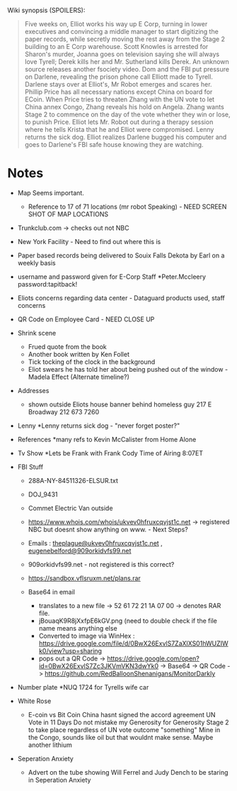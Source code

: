 Wiki synopsis (SPOILERS):
> Five weeks on, Elliot works his way up E Corp, turning in lower executives and convincing a middle manager to start digitizing 
> the paper records, while secretly moving the rest away from the Stage 2 building to an E Corp warehouse. 
> Scott Knowles is arrested for Sharon's murder, Joanna goes on television saying she will always love Tyrell; 
> Derek kills her and Mr. Sutherland kills Derek. An unknown source releases another fsociety video. 
> Dom and the FBI put pressure on Darlene, revealing the prison phone call Elliott made to Tyrell. 
> Darlene stays over at Elliot's, Mr Robot emerges and scares her. Phillip Price has all necessary nations except China 
> on board for ECoin. When Price tries to threaten Zhang with the UN vote to let China annex Congo, 
> Zhang reveals his hold on Angela. Zhang wants Stage 2 to commence on the day of the vote whether they win or lose, 
> to punish Price. Elliot lets Mr. Robot out during a therapy session where he tells Krista that he and Elliot were compromised. 
> Lenny returns the sick dog.
> Elliot realizes Darlene bugged his computer and goes to Darlene's FBI safe house knowing they are watching.

# Notes

* Map Seems important.
  * Reference to 17 of 71 locations (mr robot Speaking) - NEED SCREEN SHOT OF MAP LOCATIONS

* Trunkclub.com -> checks out not NBC
* New York Facility - Need to find out where this is
* Paper based records being delivered to Souix Falls Dekota by Earl on a weekly basis

* username and password given for E-Corp Staff
  *Peter.Mccleery  password:tapitback!
  
* Eliots concerns regarding data center  - Dataguard products used, staff concerns
* QR Code on Employee Card  - NEED CLOSE UP


* Shrink scene
  * Frued quote from the book
  * Another book written by Ken Follet
  * Tick tocking of the clock in the background
  * Eliot swears he has told her about being pushed out of the window - Madela Effect (Alternate timeline?)
  
* Addresses
  * shown outside Eliots house banner behind homeless guy 217 E Broadway 212 673 7260
* Lenny
  *Lenny returns sick dog - "never forget poster?" 
  
* References
  *many refs to Kevin McCalister from Home Alone
  
* Tv Show
  *Lets be Frank with Frank Cody Time of Airing 8:07ET
  
* FBI Stuff
  * 288A-NY-84511326-ELSUR.txt
  * DOJ_9431
  * Commet Electric Van outside 
 
  * https://www.whois.com/whois/ukvev0hfruxcqvjst1c.net -> registered NBC but doesnt show anything on www. - Next Steps?
  * Emails : theplague@ukvev0hfruxcqvjst1c.net , eugenebelford@909orkidvfs99.net
  * 909orkidvfs99.net - not registered is this correct?
  * https://sandbox.vflsruxm.net/plans.rar 
  * Base64 in email 
    * translates to a new file ->  52 61 72 21 1A 07 00 -> denotes RAR file. 
    * jBouaqK9R8jXxfpE6kGV.png (need to double check if the file name means anything else
    * Converted to image via WinHex : https://drive.google.com/file/d/0BwX26ExvlS7ZaXlXS01hWUZIWk0/view?usp=sharing
    * pops out a QR Code -> https://drive.google.com/open?id=0BwX26ExvlS7Zc3JKVmVKN3dwYk0
  -> Base64 -> QR Code -> https://github.com/RedBalloonShenanigans/MonitorDarkly 
  
  
* Number plate
  *NUQ 1724 for Tyrells wife car
  
* White Rose
  * E-coin vs Bit Coin 
  China hasnt signed the accord agreement
  UN Vote in 11 Days
  Do not mistake my Generosity for Generosity
  Stage 2 to take place regardless of UN vote outcome
  "something" Mine in the Congo, sounds like oil but that wouldnt make sense. Maybe another lithium 
  
 * Seperation Anxiety 
    * Advert on the tube showing Will Ferrel and Judy Dench to be staring in Seperation Anxiety
